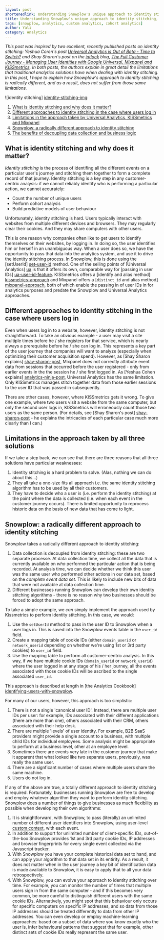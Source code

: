 ```yaml
---
layout: post
shortenedlink: Understanding Snowplow's unique approach to identity stitching
title: Understanding Snowplow's unique approach to identity stitching, including comparisons with Universal Analytics, Kissmetrics and Mixpanel
tags: [snowplow, analytics, custom analytics, cohort analytics]
author: Yali
category: Analytics
---
```


*This post was inspired by two excellent, recently published posts on identity stitching: Yeshua Coren's post [Universal Analytics is Out of Beta - Time to Switch?][analytics-ninja-post] and Shay Sharon's post on the [intlock][intlock] blog, [The Full Customer Journey - Managing User Identities with Google Universal, Mixpanel and KISSmetrics][shay-sharon-post]. In both posts, the authors explain in great detail the limitations that traditional analytics solutions have when dealing with identity stitching. In this post, I hope to explain how Snowplow's approach to identity stitching is radically different, and as a result, does not suffer from those same limitations.*

![identity stitching] [identity-stitching-img]

1. [What is identity stitching and why does it matter?](/blog/2014/04/16/identity-stitching/#what)  
2. [Different approaches to identity stitching in the case where users log in](/blog/2014/04/16/identity-stitching/#login)  
3. [Limitations in the approach taken by Universal Analytics, KISSmetrics and Mixpanel](/blog/2014/04/16/identity-stitching/#limitations)
4. [Snowplow: a radically different approach to identity stitching](/blog/2014/04/16/identity-stitching/#radical-approach-to-identity-stitching)  
5. [The benefits of decoupling data collection and business logic](/blog/2014/04/16/identity-stitching/#benefits)

## What is identity stitching and why does it matter?

*Identity stitching* is the process of identifing all the different events on a particular user's journey and stitching them together to form a complete record of that journey. Identity stitching is a key step in any customer-centric analysis: if we cannot reliably identify who is performing a particular action, we cannot accurately:

* Count the number of unique users 
* Perform cohort analysis 
* Build predictive models of user behaviour 

Unfortunately, identity stitching is hard. Users typically interact with websites from multiple different devices and browsers. They may regularly clear their cookies. And they may share computers with other users.

This is one reason why companies often like to get users to identify themselves on their websites, by logging in. In doing so, the user identifies him or herself in an unambiguous way. When a user does so, we have the opportunity to pass that data into the analytics system, and use it to drive the identity stitching process. In Snowplow, this is done using the [setUserId] [set-user-id] method. One of the selling points of [Universal Analytics] [ua] is that it offers its own, comparable way for [passing in user IDs] [ua-user-id-feature]. KISSmetrics offers a [identify and alias method] [kissmetrics-approach] and Mixpanel offers a [`distinct_id` and alias method] [mixpanel-approach], both of which enable the passing in of user IDs in for analytics purposes and predate the Snowplow and Universal Analytics approaches.

<!--more-->

## Different approaches to identity stitching in the case where users log in

Even when users log in to a website, however, identity stitching is not straightforward. To take an obvious example - a user may visit a site multiple times before he / she registers for that service, which is nearly always a prerequisite before he / she can log in. This represents a key part of the user journey that companies will want to analyze (especially when optimizing their customer acquisition spend). However, as [Shay Sharon explains] [shay-sharon-post], Mixpanel does not correctly attribute event data from sessions that occurred before the user registered - only from earlier events in the the session he / she first logged in. As [Yeshua Cohen explains] [analytics-ninja-post], Universal Analytics has the same limitation. Only KISSmetrics manages stitch together data from those earlier sessions to the user ID that was passed in subsequently.

There are other cases, however, where KISSmetrics gets it wrong. To give one example, where two users visit a website from the same computer, but only the second user logs in, KISSmetrics will erroneously count those two users as the same person. (For details, see [Shay Sharon's post] [shay-sharon-post] - he explains the intricacies of each particular case much more clearly than I can.)

## Limitations in the approach taken by all three solutions

If we take a step back, we can see that there are three reasons that all three solutions have particular weaknesses:

1. Identity stitching is a hard problem to solve. (Alas, nothing we can do about this...)
2. They all take a one-size fits all approach i.e. the same identity stitching algorithm has to be used by all their customers.
3. They have to decide who a user is (i.e. perform the identity stitching) at the point where the data is collected (i.e. when each event in the customer journey occurs). There is limited opportunity to reprocess historic data on the basis of new data that has come to light.

## Snowplow: a radically different approach to identity stitching

Snowplow takes a radically different approach to identity stitching:

1. Data collection is decoupled from identity stitching: these are two separate processe. At data collection time, we collect all the data that is currently available on *who* performed the particular action that is being recorded. At analysis time, we can decide whether we think this user was the same user who performed other actions in our data set, based on the *complete event data set*. This is likely to include new bits of data that were not available at data collection time.
2. Different businesses running Snowplow can develop their own identity stitching algorithms - there is no reason why two businesses should be forced to adopt the same approach.

To take a simple example, we *can* simply implement the approach used by Kissmetrics to perform identity stitching. In this case, we would:

1. Use the `setUserId` method to pass in the user ID to Snowplow when a user logs in. This is saved into the Snowplow events table in the `user_id` field.
2. Create a mapping table of cookie IDs (either `domain_userid` or `network_userid` depending on whether we're using 1st or 3rd party cookies) to `user_id` field.
3. Use the mapping table to perform all customer-centric analysis. In this way, if we have multiple cookie IDs (`domain_userid` or `network_userid`) where the user logged in at any stage of his / her journey, all the events associated with those cookie IDs will be ascribed to the single associated `user_id`.

This approach is described at length in [the Analytics Cookbook] [identifying-users-with-snowplow].

For many of our users, however, this approach is too simplistic:

1. There is not a single 'canonical user ID'. Instead, there are multiple user IDs per user: for example, IDs associated with their different applications (there are more than one), others associated with their CRM, others associated with their help desk.
2. There are multiple 'levels' of user identity. For example, B2B SaaS providers might provide a single account to a business, with multiple child IDs for individual employees. Some analysis might be appropriate to perform at a business level, other at an employee level.
3. Sometimes there are events very late in the customer journey that make it apparent that what looked like two separate users, previously, was really the same user.
4. There are a signficant number of cases where multiple users share the same machine.
5. Users do not log in. 

If any of the above are true, a totally different approach to identity stitching is required. Fortunately, businesses running Snowplow are free to develop and employ whatever algorithm they want to perform identity stitching. Snowplow does a number of things to give businesses as much flexibility as possible when developing their own algorithms:

1. It is straightforward, with Snowplow, to pass (literally) an unlimited number of different user identifiers into Snowplow, using user-level [custom context][custom-contexts], with each event.
2. In addition to support for unlimited number of client-specific IDs, out-of-the-box Snowplow provides 1st and 3rd party cookie IDs, IP addresses and browser fingerprints for every single event collected via the Javascript tracker.
3. With Snowplow you have your complete historical data set to hand, and can apply your algorithm to that data set in its entirity. As a result, it does not matter when in the user journey a key bit of identification data is made available to Snowplow, it is easy to apply that to all your data retrospectively.
4. With Snowplow, you can evolve your approach to identity stitching over time. For example, you can monitor the number of times that multiple users sign in from the same computer - and if this becomes very common, be more careful to distinguish different users with the same cookie IDs. Alternatively, you might spot that this behaviour only occurs for specific computers on specific IP addresses, and so data from those IP addresses should be treated differently to data from other IP addresses. You can even develop or employ machine-learning approaches: based on a subset of data where you know exactly who the user is, infer behavioural patterns that suggest that for example, other distinct sets of cookie IDs really represent the same user.



[analytics-ninja-post]: http://www.analytics-ninja.com/blog/2014/04/googles-universal-analytics-out-of-beta.html
[shay-sharon-post]: http://blog.intlock.com/full-customer-journey-part-iimanaging-user-identities-google-universal-mixpanel-kissmetrics/
[intlock]: http://www.intlock.com/
[identity-stitching-img]: /assets/img/blog/2014/04/identity-stitching.png
[ua]: https://support.google.com/analytics/answer/2790010
[ua-user-id-feature]: https://support.google.com/analytics/answer/3123663?hl=en&ref_topic=3123660
[set-user-id]: https://github.com/snowplow/snowplow/wiki/1-General-parameters-for-the-Javascript-tracker#user-id
[identifying-users-with-snowplow]: http://snowplowanalytics.com/analytics/customer-analytics/identifying-users.html
[custom-contexts]: http://snowplowanalytics.com/blog/2014/01/27/snowplow-custom-contexts-guide/
[kissmetrics-approach]: http://support.kissmetrics.com/getting-started/understanding-identities.html
[mixpanel-approach]: https://mixpanel.com/help/questions/articles/assigning-your-own-unique-ids-to-users